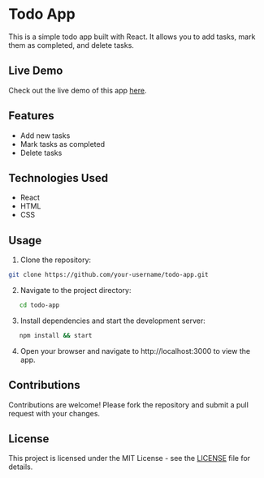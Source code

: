 # Todo App

This is a simple todo app built with React. It allows you to add tasks, mark them as completed, and delete tasks.

## Live Demo

Check out the live demo of this app [here](https://harsh-todo-app.vercel.app/).

## Features

- Add new tasks
- Mark tasks as completed
- Delete tasks

## Technologies Used

- React
- HTML
- CSS

## Usage

1. Clone the repository:

```bash
git clone https://github.com/your-username/todo-app.git
```

2. Navigate to the project directory:

```bash
   cd todo-app
   ```

3. Install dependencies and start the development server:
```bash
   npm install && start
   ```

4. Open your browser and navigate to http://localhost:3000 to view the app.

## Contributions
Contributions are welcome! Please fork the repository and submit a pull request with your changes.

## License

This project is licensed under the MIT License - see the [LICENSE](LICENSE) file for details.